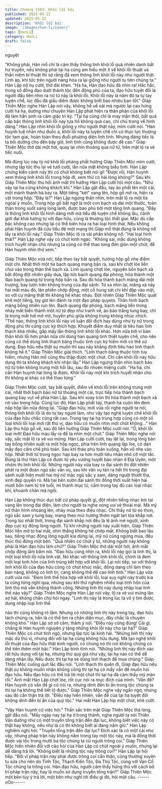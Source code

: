 ```yaml
---
title: Chương 1583: Khôi lỗi bội
published: 2025-05-22
updated: 2025-05-22
description: 'Khôi lỗi bội'
image: '/images/han-li/cover/'
tags: [HanLi]
category: HanLi
draft: false
---
```


nguyệt

"Không phải, Hàn mỗ chỉ là cảm thấy thông linh khôi lỗ quả nhiên
danh bất hư truyền, nếu không phải tại hạ cũng am hiểu một ít về
khôi lỗi thuật và thần niệm bí thuật thì sợ rằng đã xem thông linh
khôi lỗi này như người thật. Linh áp, khí tức trên người nàng hóa
ra lại giống như người tu tiên chúng ta."
Hàn Lập nở nụ cười, thở dài khen.
"Ha ha, Hàn đạo hữu đã nhìn ra! Hắc hắc, trong số đồng đạo dưới
thánh tộc đến động phủ của ta, đạo hữu tuyệt đối là người đầu
tiên nhìn ra nữ tử này là khôi lỗi. Khôi lỗi này là năm đó ta tự tay
luyện chế, lúc đầu đã giấu diếm được không biết bao nhiêu bạn
tốt."
Giáp Thiên Mộc nghe Hàn Lập nói vậy, không hề uể oải mà
ngược lại cao hứng cười ha ha, dường như chuyện Hàn Lập phát
hiện ra thân phận của khôi lỗi đã làm hắn sinh ra cảm giác tri kỷ.
"Tại hạ cũng chỉ là may mắn thôi, bất quá cấp bậc thông linh khôi
lỗi này tựa hồ không quá cao, chỉ chú trọng về hình dáng."
Hàn Lập nhìn khôi lỗi giống y như người thật này, mỉm cười nói.
"Hàn huynh tuệ nhãn như đuốc a, khôi lỗi này ta luyện chế chỉ có
thực lực thượng tộc tam giai, hoàn toàn theo đuổi phương diện
linh tính. Nhưng đáng tiếc là ta bồi dưỡng cho đến bây giờ, linh
tính cũng không được đề cao."
Giáp Thiên Mộc thở dài một hơi, quay lại nhìn thoáng qua nữ tử,
trên mặt lộ ra vẻ tiếc nuối.

Mà đúng lúc này tỳ nữ khôi lỗi phảng phất hướng Giáp Thiên Mộc
mỉm cười, nhưng lập tức thu lại vẻ tươi cười, lần nữa mặt không
biểu tình. Hàn Lập chứng kiến cảnh này thì có chút không biết nói
gì!
"Được rồi, Hàn huynh xem thông linh khôi lỗi trong hộp đi, xem
thử có hài lòng không?"
Sau khi Giáp Thiên Mộc thu hồi ánh mắt thì hướng Hàn Lập cười
hỏi một câu.
"Như vậy tại hạ cũng không khách khí."
Hàn Lập gật đầu, tay áo phất lên một cái, một mảnh thanh hà bay
ra. Một tiếng "két" vang lên, hộp gỗ mở ra, hiện ra vật trong hộp.
"Đây là?"
Hàn Lập ngưng thần nhìn, trên mặt lộ ra một tia ngoài ý muốn.
Trong hộp gỗ bất ngờ là một con bạch xà dài một thước, toàn
thân trong suốt sáng long lanh, được bao phủ bởi một tầng linh
quang.
"Đây là thông linh khôi lỗi hình dáng mới mà tiểu đệ luyện chế
không lâu, cảnh giới đại khái tương tự với đạo hữu, cũng là
thượng tộc thất giai. Mặc dù cấp bậc không cao nhưng lại có thể
biến hóa ra hai loại hình thái. Nếu không phải Hàn huynh đã cứu
tiểu đệ một mạng thì Giáp mỗ thật đúng là không nỡ lấy ra khôi lỗi
này."
Giáp Thiên Mộc lộ ra vài phần không nỡ.
"Hai loại hình thái?"
Hàn Lập nghe vậy có chút kinh ngạc.
"Không sai, mặc dùng không trích huyết nhận chủ nhưng ta cũng
có thể thao túng đơn giản một chút, để Hàn huynh nhìn thử xem."

Giáp Thiên Mộc vừa nói, tiếp theo tay bắt quyết, hướng hộp gỗ
nhẹ điểm một chỉ. Nhất thời một tia bạch quang mang bắn ra, sau
khi chợt lóe liền chui vào trong thân thể bạch xà.
Linh quang chợt lóe, nguyên bổn bạch xà bất động đột nhiên giãy
dụa, lập tức bạch quang đại phóng, hóa thành một đạo bạch
quang từ trong hộp bắn ra. Sau đó hóa thành bạch mãng dài một
trượng, bay lượn trên không trung của đại sảnh.
Từ xa nhìn lại, mãng xà này hai mắt màu đỏ, lân phiến chớp
động, một cỗ hung sát chi khí đập vào mặt, so với cự mãng thật
thì không hề khác nhau. Đột nhiên Giáp Thiên Mộc quát khẽ một
tiếng, tay giơ lên đánh ra một đạo pháp quyets.
Thân hình bạch mãng bỗng nhiên run lên.
Bạch quang đại phóng, bạch mãng liền trong nháy mắt biến thành
một nữ tử đẹp như tranh vẽ, áo bào trắng tung bay, chỉ là trong
mắt hơi mờ mịt, huyền phù giữa không trung không nhúc nhích.
"Thế nào, thông linh khôi lỗi này vô luận đối địch hay dùng như tỳ
nữ trong động phủ thì cũng cực kỳ thích hợp. Khuyết điểm duy
nhất là tiêu hao linh thạch khá nhiều, gấp mấy lần thông linh khôi
lỗi khác. Hơn nữa bởi vì bản thân khôi lỗi hơn phân nửa chỉ dùng
hàn quang tinh thiết luyện chế, cho nên cũng có thể dùng linh
thạch băng thuộc tính cực kỳ hiếm mới có thể sử dụng. Đạo hữu
nếu thật sự muốn thì sau này khẳng định tiêu hao linh thạch
không hề ít."
Giáp Thiên Mộc giải thích.
"Linh thạch băng thuộc tính tuy hiếm, nhưng Hàn mỗ cũng thu
thập được một chút. Chỉ cần khôi lỗi này hữu dụng thì ta không
khách khí nhận lấy."
Hàn Lập ngưng thần nhìn bạch bào nữ tử trên không trung một
hồi lâu, sau đó nhoẻn miệng cười.
"Ha ha, chỉ cần Hàn huynh hài lòng là được. Khôi lỗi này một khi
trích huyết nhận chủ thì không ai khác có thể thao túng."

Giáp Thiên Mộc cười, tay bắt quyết, điểm về khôi lỗi trên không
trung một cái, nhất thời bạch bào nữ tử thoáng một cái, trực tiếp
hóa thành bạch quang bay vụt về phía Hàn Lập. Sau khi xoay tròn
thì hóa thành một bạch xà rơi vào trong hộp. Cùng lúc đó, Hàn
Lập phất tay, thanh hà cuộn lên đem nắp hộp lần nữa đóng lại.
"Giáp đạo hữu, mới vừa rồi nghe người ta nói, thông linh khôi lỗi
là do tự tay ngươi làm, như vậy tạo nghệ luyện chế khôi lỗi của
đạo hữu chắc cũng rất cao. Trong tay tại hạ trùng hợp cũng có
một số loại khôi lỗi loại mới rất thú vị, đạo hữu có muốn nhìn một
chút không..."
Hàn Lập thu hộp gỗ về, sau đó liền hướng Giáp Thiên Mộc cười
nói.
"Ồ, khôi lỗi loại mới! Đạo hữu mau lấy ra để ta nhìn một chút."
Giáp Thiên Mộc nghe nói vậy, sắc mặt lộ ra vẻ vui mừng. Hàn Lập
cười cười, tay lật lại, trong lòng bàn tay bỗng nhiên xuất ra một
hộp ngọc, phía trên linh quang lập lòe, có dán mấy đạo cấm chế
phù toản.
Sau khi tháo phù toản xuống, hắn vỗ nhẹ vào hộp.
Nhất thời từ trong ngọc hạp bay ra hơn mười tiêu nhân nhỏ cỡ
một tấc.
Đúng là thứ Hàn Lập có được từ yêu vương huyết bào nhân ở
Địa Uyên, một nhóm thị linh khôi lỗi.
Những người này vừa bay ra đại sảnh thì đột nhiên phát ra một
đoàn ngũ sắc vân vụ, sau khi vân vụ tản ra hết thì trong đại sảnh
xuất hiện mười hai mỹ nữ mặc ngũ sắc y sam, dáng người thướt
tha, xinh đẹp quyến rũ.
Mà hai bên sườn đại sảnh thì đồng thời xuất hiện hai mươi bốn
nam tử trẻ tuổi, mi thanh mục tú, cầm trong tay đủ các loại nhạc
khí, khoanh chân mà ngồi.

Hàn Lập không thúc dục bất cứ pháp quyết gì, đột nhiên tiếng
nhạc êm tai vang lên trong đại điện, làm cho người ta nghe xong
vui vẻ thoải mái. Mà mỹ nữ thân hình nhoáng lên, nhảy múa theo
điệu nhạc.
Chỉ thấy nữ tử eo thon, ngũ sắc sam y tung bay, mang theo mùi
hương thơm ngát lan tỏa khắp nơi.
Trong lúc nhất thời, trong đại sảnh khắp nơi đều là lệ ảnh mê
người, xinh đẹp cực kỳ động lòng người.
Từ khi những người này xuất hiện, Giáp Thiên Mộc liền mở to hai
mắt, nhìn thẳng không hề chớp mắt.
Không biết bao lâu sau, tiếng nhạc động lòng người kia dừng lại,
mỹ nữ cũng ngừng múa, đều thúc thủ đứng một bên.
"Quả nhiên có chút ý tứ, những người này không phải là Hàn đạo
hữu làm chứ?"
Giáp Thiên Mộc thở dài một hơi, ánh mắt chớp động lầm bầm nói.
"Đạo hữu cũng nhìn ra, khôi lỗi này gọi là linh thị, là một loại khôi
lỗi nửa linh vật. Nó khác với thông linh khôi lỗi, chính là đem một
loại tinh hồn của linh trùng kết hợp với khôi lỗi. Lại nói tiếp, so với
thông linh khôi lỗi của đạo hữu cũng có chút khúc mắc, đồng dạng
chỉ làm theo bản năng, không có linh trí, càng không thể để cao
linh tính."
Hàn Lập vừa cười vừa nói.
"Đem linh thể hòa hợp với khôi lỗi, loại suy nghĩ này trước kia ta
cũng từng nghĩ qua, nhưng sau khi thử nghiệm nhiều loại tinh hồn
của linh thú mà vẫn không thành công. Những linh thị này dung
nhập loại linh thể nào vậy?"
Giáp Thiên Mộc nghe Hàn Lập nói vậy, lộ ra vẻ vui mừng lận sợ
hãi, không chần chừ hỏi ngay.
"Linh thị này là trong lúc ta vô ý tìm được, dung nhập loại linh thể

nào thì cũng không rõ lắm. Nhưng có những linh thị này trong tay,
đạo hữu tách chúng ra, hẳn là có thể tìm ra chân diện mục, đây
chắc là chuyện không khó."
Hàn Lập sờ sờ cằm, thâm ý nói.
"Điều này cũng đúng! Cái gì, chẳng lẽ Hàn huynh nguyện ý tặng
những khôi lỗi này cho tại hạ?"
Giáp Thiên Mộc có chút tỉnh ngộ, nhưng lập tức lại kinh hãi.
"Những linh thị này mặc dù thú vị, nhưng đối với tại hạ cũng
không hữu dụng. Mà tạo nghệ khôi lỗi thuật của đạo hữu thật kinh
người, có chúng nó thì nói không chừng có thể tiến thêm một
bậc."
Hàn Lập bình tĩnh nói.
"Những linh thị này đích xác rất hữu dụng với tại hạ, nhưng thứ
quý giá như vậy, tại hạ nào có thể dễ dàng nhận lấy. Nếu được thì
tại hạ sẽ dùng linh thạch để mua chúng."
Giáp Thiên Mộc cuống quít lắc đầu nói.
"Linh thạch thì quên đi, Giáp đạo hữu nếu thật sự không muốn
nhận không công thì tại hạ có mấy vấn đề muốn hỏi đạo hữu. Nếu
đạo hữu có thể trả lời một chút thì tại hạ đã cảm thấy mỹ mãn rồi."
Ánh mắt Hàn Lập chợt lóe, rốt cục nói ra mục đích của mình.
"Vấn đề? Hàn huynh có vấn đề gì cứ nói ra, nhưng dính đến bí ẩn
trong tộc chúng ta thì tại hạ không thể tiết lộ được."
Giáp Thiên Mộc nghe vậy ngẩn ngơ, nhưng sau đó cẩn thận trả
lời.
"Điều này hiển nhiên, vấn đề của tại hạ tuyệt đối không dính đến
bí ẩn của quý tộc."
Hai mắt Hàn Lập híp một chút, khẽ cười.

"Vậy Hàn huynh cứ việc hỏi."
Thần sắc trên mặt Giáp Thiên Mộc thả lỏng, gật đầu nói.
"Mấy ngày nay tại hạ ở trong thành, nghe người ta nói Thiên Vân
dường như có một truyền tống trận đến đại lục, không biết việc
này có thật hay không, nếu như là có thì không biết ai đang nắm
giữ."
Hàn Lập nghiêm nghị hỏi.
"Truyền tống trận đến đại lục? Đích xác là có một cái như vậy,
nhưng pháp trận này không nằm trong tay một tộc này, mà là
đồng thời được vài tộc trong mười ba tộc chúng ta cử người trông
coi."
Giáp Thiên Mộc hiển nhiên đối với câu hỏi của Hàn Lập có chút
ngoài ý muốn, nhưng lại dễ dàng trả lời.
"Không biết là những tộc này trông coi?"
Hàn Lập lại hỏi tiếp.
"Bởi vì pháp trận này phải được trông coi cẩn thận, cũng thường
xuyên tu sửa cho nên do Tinh Tộc, Thạch Kiến Tộc, Đa Thủ Tộc,
cùng với Vạn Cổ Tộc chúng ta trông coi. Hàn đạo hữu, người cảm
thấy hứng thú với cách bố trí pháp trận này, hay là muốn sử dụng
truyền tống trận?"
Giáp Thiên Mộc một bên tùy ý trả lời, một bên như nghĩ tới điều gì
đó, hỏi một câu.
------oOo------
